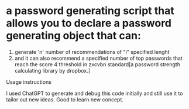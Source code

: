 # a password generating script that allows you to declare a password generating object that can:
1. generate 'n' number of recommendations of "l" specified lenght
2. and it can also recommend a specified number of top passwords that reach the score 4 threshold in zxcvbn  standard[a password strength calculating library by dropbox.]

Usage instructions

I used ChatGPT to generate and debug this code initially and still use it to tailor out new ideas. Good to learn new concept.

